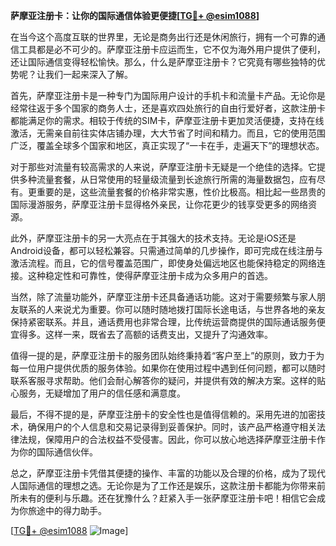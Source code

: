 **萨摩亚注册卡：让你的国际通信体验更便捷[[TG💪+ @esim1088](https://t.me/s/esim1088)]**

在当今这个高度互联的世界里，无论是商务出行还是休闲旅行，拥有一个可靠的通信工具都是必不可少的。萨摩亚注册卡应运而生，它不仅为海外用户提供了便利，还让国际通信变得轻松愉快。那么，什么是萨摩亚注册卡？它究竟有哪些独特的优势呢？让我们一起来深入了解。

首先，萨摩亚注册卡是一种专门为国际用户设计的手机卡和流量卡产品。无论你是经常往返于多个国家的商务人士，还是喜欢四处旅行的自由行爱好者，这款注册卡都能满足你的需求。相较于传统的SIM卡，萨摩亚注册卡更加灵活便捷，支持在线激活，无需亲自前往实体店铺办理，大大节省了时间和精力。而且，它的使用范围广泛，覆盖全球多个国家和地区，真正实现了“一卡在手，走遍天下”的理想状态。

对于那些对流量有较高需求的人来说，萨摩亚注册卡无疑是一个绝佳的选择。它提供多种流量套餐，从日常使用的轻量级流量到长途旅行所需的海量数据包，应有尽有。更重要的是，这些流量套餐的价格非常实惠，性价比极高。相比起一些昂贵的国际漫游服务，萨摩亚注册卡显得格外亲民，让你花更少的钱享受更多的网络资源。

此外，萨摩亚注册卡的另一大亮点在于其强大的技术支持。无论是iOS还是Android设备，都可以轻松兼容。只需通过简单的几步操作，即可完成在线注册与激活流程。而且，它的信号覆盖范围广，即使身处偏远地区也能保持稳定的网络连接。这种稳定性和可靠性，使得萨摩亚注册卡成为众多用户的首选。

当然，除了流量功能外，萨摩亚注册卡还具备通话功能。这对于需要频繁与家人朋友联系的人来说尤为重要。你可以随时随地拨打国际长途电话，与世界各地的亲友保持紧密联系。并且，通话费用也非常合理，比传统运营商提供的国际通话服务便宜得多。这样一来，既省去了高额的话费支出，又提升了沟通效率。

值得一提的是，萨摩亚注册卡的服务团队始终秉持着“客户至上”的原则，致力于为每一位用户提供优质的服务体验。如果你在使用过程中遇到任何问题，都可以随时联系客服寻求帮助。他们会耐心解答你的疑问，并提供有效的解决方案。这样的贴心服务，无疑增加了用户的信任感和满意度。

最后，不得不提的是，萨摩亚注册卡的安全性也是值得信赖的。采用先进的加密技术，确保用户的个人信息和交易记录得到妥善保护。同时，该产品严格遵守相关法律法规，保障用户的合法权益不受侵害。因此，你可以放心地选择萨摩亚注册卡作为你的国际通信伙伴。

总之，萨摩亚注册卡凭借其便捷的操作、丰富的功能以及合理的价格，成为了现代人国际通信的理想之选。无论你是为了工作还是娱乐，这款注册卡都能为你带来前所未有的便利与乐趣。还在犹豫什么？赶紧入手一张萨摩亚注册卡吧！相信它会成为你旅途中的得力助手。

[[TG💪+ @esim1088](https://t.me/s/esim1088) ![Image](https://i.postimg.cc/4NQfJmqS/Snipaste-2025-05-13-00-14-12.png)]